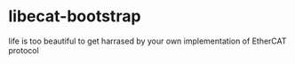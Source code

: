 # libecat-bootstrap

life is too beautiful to get harrased by your own implementation of EtherCAT protocol